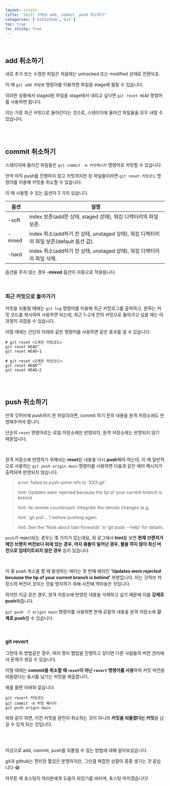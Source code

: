 ```yaml
---
layout: single
title: "[Git] 깃허브 add, commit, push 취소하기"
categories: ['GitGithub','Git']
toc: true
toc_sticky: true
---
```


<br>

## add 취소하기

새로 추가 또는 수정한 파일은 처음에는 untracked 또는 modified 상태로 전환되죠. 

이 때 `git add 파일명` 명령어를 이용하면 파일을 stage에 올릴 수 있습니다. 

이러한 상황에서 staged된 파일을 stage에서 내리고 싶다면 `git reset HEAD` 명령어를 사용하면 됩니다. 

이는 가장 최근 커밋으로 돌아간다는 것으로, 스테이지에 올라간 파일들을 모두 내릴 수 있습니다. 

<br>

<br>

## commit 취소하기

스테이지에 올라간 파일들은 `git commit -m 커밋메시지` 명령어로 커밋할 수 있습니다. 

만약 아직 push를 진행하지 않고 커밋까지만 된 파일들이라면 `git reset 커밋코드` 명령어를 이용해 커밋을 취소할 수 있습니다. 

이 때 사용할 수 있는 옵션이 3 가지 있습니다. 

| 옵션   | 설명                                                         |
| ------ | ------------------------------------------------------------ |
| -soft  | index 보존(add한 상태, staged 상태), 워킹 디렉터리의 파일 보존. |
| -mixed | index 취소(add하기 전 상태, unstaged 상태), 워킹 디렉터리의 파일 보존(default 옵션 값). |
| -hard  | index 취소(add하기 전 상태, unstaged 상태), 워킹 디렉터리의 파일 삭제. |

옵션을 주지 않는 경우 **-mixed** 옵션이 자동으로 적용됩니다. 

<br>

### 최근 커밋으로 돌아가기

커밋을 되돌릴 때에는 `git log` 명령어를 이용해 최근 커밋로그를 출력하고, 원하는 커밋 코드를 복사하여 사용하면 되는데, 최근 1~2개 전의 커밋으로 돌아가고 싶을 때는 이 과정이 귀찮을 수 있습니다. 

이럴 때에는 간단히 아래와 같은 명령어를 사용하면 같은 효과를 낼 수 있습니다. 

```assembly
# git reset <1개전 커밋코드>
git reset HEAD^
git reset HEAD~1

# git reset <2개전 커밋코드>
git reset HEAD^^
git reset HEAD~2
```

<br>

<br>

## push 취소하기

만약 깃허브에 push까지 한 파일이라면, commit 하기 전의 내용을 원격 저장소에도 반영해주어야 합니다. 

단순히 `reset` 명령어로는 로컬 저장소에만 반영되지, 원격 저장소에는 반영되지 않기 때문입니다. 

<br>

원격 저장소에 반영하기 위해서는 **reset**된 내용을 다시 **push**해야 하는데, 이 때 일반적으로 사용하는 `git push origin main` 명령어를 사용하면 다음과 같은 에러 메시지가 출력되며 반영되지 않습니다. 

> error: failed to push some refs to 'XXX.git'
>
> hint: Updates were rejected because the tip of your current branch is behind
>
> hint: its remote counterpart. Integrate the remote changes (e.g.
>
> hint: 'git pull ...') before pushing again.
>
> hint: See the 'Note about fast-forwards' in 'git push --help' for details.

`push`가 reject되는 경우는 몇 가지가 있는데요, 위 로그에서 **hint**를 보면 **현재 브랜치가 메인 브랜치 버전보다 뒤에 있는 경우, 머지 충돌이 일어난 경우, 풀을 하지 않아 최신 버전으로 업데이트되지 않은 경우** 등이 있습니다. 

<br>

이 중 push 취소를 할 때 발생하는 에러는 첫 번째 에러인 **'Updates were rejected because the tip of your current branch is behind'** 부분입니다. 이는 깃허브 저장소의 버전이 꼬이는 것을 방지하기 위해 사전에 막아놓은 것입니다. 

하지만 지금 같은 경우, 원격 저장소에 반영된 내용을 삭제하고 싶기 때문에 이를 **강제로 push**해줍니다. 

`git push -f origin main` 명령어를 사용하면 현재 로컬의 내용을 원격 저장소에 **강제로 push**할 수 있습니다. 

<br>

### git revert

그런데 위 방법같은 경우, 여러 명이 협업을 진행하고 있다면 다른 사람들의 버전 관리에서 문제가 생길 수 있습니다. 

이럴 때에는 **commit을 취소할 때 `reset`이 아닌 `revert` 명령어를 사용**하여 커밋 버전을 되돌렸다는 표시를 남기는 커밋을 제출합니다. 

예를 들면 아래와 같습니다. 

```assembly
git revert 커밋코드
git commit -m 커밋 메시지
git push origin main
```

위와 같이 하면, 이전 커밋을 완전히 취소하는 것이 아니라 **커밋을 되돌렸다는 커밋**을 남길 수 있게 되는 것입니다. 

<br>

<br>

이상으로 add, commit, push를 되돌릴 수 있는 방법에 대해 알아보았습니다. 

git과 github는 편리한 툴임은 분명하지만, 그만큼 복잡한 상황이 종종 생기는 것 같습니다 😂

아무튼 제 포스팅이 여러분에게 도움이 되었기를 바라며, 포스팅 마치겠습니다!